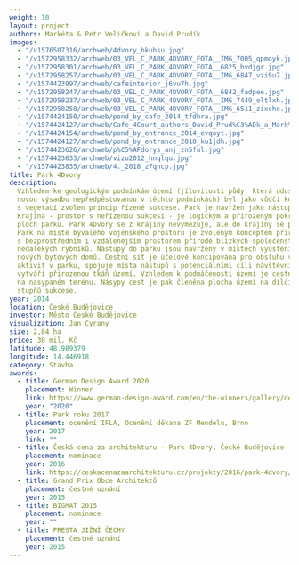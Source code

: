 ```yaml
---
weight: 10
layout: project
authors: Markéta & Petr Veličkovi a David Prudík
images:
  - "/v1576507316/archweb/4dvory_bkuhsu.jpg"
  - "/v1572958332/archweb/03_VEL_C_PARK_4DVORY_FOTA__IMG_7005_qpmoyk.jpg"
  - "/v1572958301/archweb/03_VEL_C_PARK_4DVORY_FOTA__6825_hvdjgr.jpg"
  - "/v1572958257/archweb/03_VEL_C_PARK_4DVORY_FOTA__IMG_6847_vzi9u7.jpg"
  - "/v1574423997/archweb/cafeinterior_j6vu7h.jpg"
  - "/v1572958247/archweb/03_VEL_C_PARK_4DVORY_FOTA__6842_fadpee.jpg"
  - "/v1572958237/archweb/03_VEL_C_PARK_4DVORY_FOTA__IMG_7449_eltlxh.jpg"
  - "/v1572958258/archweb/03_VEL_C_PARK_4DVORY_FOTA__IMG_6511_zixche.jpg"
  - "/v1574424150/archweb/pond_by_cafe_2014_tfdhra.jpg"
  - "/v1574424127/archweb/Cafe_4Court_authors_David_Prud%C3%ADk_a_Mark%C3%A9ta_a_Petr_Veli%C4%8Dkovi_kfzbrk.jpg"
  - "/v1574424154/archweb/pond_by_entrance_2014_evqoyt.jpg"
  - "/v1574424127/archweb/pond_by_entrance_2018_ku1jdh.jpg"
  - "/v1574423626/archweb/p%C5%AFdorys_anj_zn5ful.jpg"
  - "/v1574423633/archweb/vizu2012_hnqlqu.jpg"
  - "/v1574423835/archweb/4._2018_z7qncp.jpg"
title: Park 4Dvory
description:
  Vzhledem ke geologickým podmínkám území (jílovitosti půdy, která udusí
  novou výsadbu nepředpěstovanou v těchto podmínkách) byl jako vůdčí koncept práce
  s vegetací zvolen princip řízené sukcese. Park je navržen jako nástup do krajiny.
  Krajina - prostor s neřízenou sukcesí - je logickým a přirozeným pokračováním sukcesních
  ploch parku. Park 4Dvory se z krajiny nevymezuje, ale do krajiny se postupně „noří“.
  Park na místě bývalého vojenského prostoru je zvoleným konceptem přirozeně propojen
  s bezprostředním i vzdálenějším prostorem přírodě blízkých společenstev i ekosystémem
  nedalekých rybníků. Nástupy do parku jsou navrženy v místech vyústění ulic budoucích
  nových bytových domů. Cestní síť je účelově koncipována pro obsluhu všech potřebných
  aktivit v parku, spojuje místa nástupů s potenciálními cíli návštěvníků parku a
  vytváří přirozenou tkáň území. Vzhledem k podmáčenosti území je cestní síť založena
  na nasypaném terénu. Násypy cest je pak členěna plocha území na dílčí plochy jednotlivých
  stupňů sukcese.
year: 2014
location: České Budějovice
investor: Město České Budějovice
visualization: Jan Cyrany
size: 2,84 ha
price: 30 mil. Kč
latitude: 48.989379
longitude: 14.446918
category: Stavba
awards:
  - title: German Design Award 2020
    placement: Winner
    link: https://www.german-design-award.com/en/the-winners/gallery/detail/27983-4courts-park.html
    year: "2020"
  - title: Park roku 2017
    placement: ocenění IFLA, Ocenění děkana ZF Mendelu, Brno
    year: 2017
    link: ""
  - title: Česká cena za architekturu - Park 4Dvory, České Budějovice
    placement: nominace
    year: 2016
    link: https://ceskacenazaarchitekturu.cz/projekty/2016/park-4dvory/
  - title: Grand Prix Obce Architektů
    placement: čestné uznání
    year: 2015
  - title: BIGMAT 2015
    placement: nominace
    year: ""
  - title: PRESTA JIŽNÍ ČECHY
    placement: čestné uznání
    year: 2015
---
```

